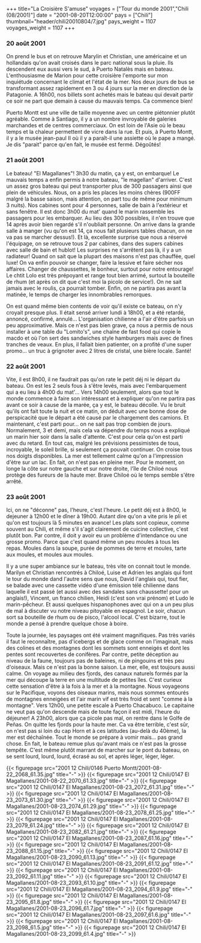 +++
title="La Croisière S'amuse"
voyages = ["Tour du monde 2001","Chili (08/2001)"]
date = "2001-08-20T12:00:00"
pays = ["Chili"]
thumbnail="header/chili20010804/7.jpg"
pays_weight = 1107
voyages_weight = 1107
+++
### 20 août 2001

On prend le bus et on retrouve Marylin et Christian, une américaine et un hollandais 
qu'on avait croisés dans le parc national sous la pluie. Ils descendent eux 
aussi vers le sud, à Puerto Natalès mais en bateau. L'enthousiasme de Marion 
pour cette croisière l'emporte sur mon inquiétude concernant le climat et l'état 
de la mer. Nos deux jours de bus se transformant assez rapidement en 3 ou 4 
jours sur la mer en direction de la Patagonie. A 16h00, nos billets sont achetés 
mais le bateau qui devait partir ce soir ne part que demain à cause du mauvais 
temps. Ca commence bien! 

Puerto Montt est une ville de taille moyenne avec un centre piétonnier plutôt 
agréable. Comme à Santiago, il y a un nombre invroyable de galeries marchandes 
et de centres commerciaux. On est loin de l'Asie où le beau temps et la chaleur 
permettent de vicre dans la rue. Et puis, à Puerto Montt, il y a le musée jean-paul 
II où il y a paraît-il une assiette où le pape a mangé. Je dis "parait" parce 
qu'en fait, le musée est fermé. Dégoûtés!

### 21 août 2001

Le bateau! "El Magallanes"! 3h30 du matin, ça y est, on embarque! Le mauvais 
temps a enfin permis à notre bateau, "le magellan" d'arriver. C'est un assez 
gros bateau qui peut transporter plus de 300 passagers ainsi que plein de véhicules. 
Nous, on a pris les places les moins chères (900FF malgré la basse saison, mais 
attention, on part tou de même pour minimum 3 nuits). Nos cabines sont pour 
4 personnes, salle de bain à l'extérieur et sans fenêtre. Il est donc 3h00 du 
mat' quand le marin rassemble les passagers pour les embarquer. Au lieu des 
300 possibles, il n'en trouve que 14 après avoir bien regardé s'il n'oubliait 
personne. On arrive dans la grande salle à manger (vu qu'on est 14, ça nous 
fait plusieurs tables chacun, on ne va pas se marcher dessus!). Et là, excellente 
surprise que nous a réservé l'équipage, on se retrouve tous 2 par cabines, dans 
des supers cabines avec salle de bain et hublot! Les surprises ne s'arrêtent 
pas là, il y a un radiateur! Quand on sait que la plupart des maisons n'est 
pas chauffée, quel luxe! On va enfin pouvoir se changer, faire la lessive et 
faire sécher nos affaires. Changer de chaussettes, le bonheur, surtout pour 
notre entourage! Le chtit Lolo est très prépoyant et range tout bien arrimé, 
surtout la bouteille de rhum (et après on dit que c'est moi la picolo de service!). 
On ne sait jamais avec le roulis, ça pourrait tomber. Enfin, on ne partira pas 
avant la matinée, le temps de charger les innombrables remorques.

On est quand même bien contents de voir qu'il existe ce bateau, on n'y croyait 
presque plus. Il était sensé arriver lundi à 18h00, et a été retardé, annoncé, 
confirmé, annulé... L'organisation chilienne a l'air d'être parfois un peu approximative. 
Mais ce n'est pas bien grave, ça nous a permis de nous installer à une table 
du "Lomito's", une chaîne de fast food qui copie le macdo et où l'on sert des 
sandwiches style hamburgers mais avec de fines tranches de veaux. En plus, il 
fallait bien patienter, on a profité d'une super promo... un truc à grignoter 
avec 2 litres de cristal, une bière locale. Santé!

### 22 août 2001

Vite, il est 8h00, il ne faudrait pas qu'on rate le petit déj ni le départ 
du bateau. On est les 2 seuls fous à s'être levés, mais avec l'embarquement 
qui a eu lieu à 4h00 du mat'... Vers 14h00 seulement, alors que tout le monde 
commence à faire son intéressant et à expliquer qu'on ne partira pas avant ce 
soir à cause de la marée, ça y est, le bateau décolle. Vu le bruit qu'ils ont 
fait toute la nuit et ce matin, on déduit avec une bonne dose de perspicacité 
que le départ a été causé par le chargement des camions. Et maintenant, c'est 
parti pour... on ne sait pas trop combien de jours. Normalement, 3 et demi, 
mais cela va dépendre du temps nous a expliqué un marin hier soir dans la salle 
d'attente. C'est pour cela qu'on est parti avec du retard. En tout cas, malgré 
les prévisions pessimistes de tous, incroyable, le soleil brille, si seulement 
ça pouvait continuer. On croise tous nos doigts disponibles. La mer est tellement 
calme qu'on a l'impression d'ètre sur un lac. En fait, on n'est pas en pleine 
mer. Pour le moment, on longe la côte sur notre gauche et sur notre droite, 
l'île de Chiloé nous protège des fureurs de la haute mer. Brave Chiloé où le 
temps semble s'être arrêté.

### 23 août 2001

Ici, on ne "déconne" pas, l'heure, c'est l'heure. Le petit déj est à 8h00, 
le dejeuner à 12h00 et le dîner à 19h00. Autant dire qu'on a vite pris le pli 
et qu'on est toujours là 5 minutes en avance! Les plats sont copieux, comme 
souvent au Chili, et même s'il s'agit clairement de cuicine collective, c'est 
plutôt bon. Par contre, il doit y avoir eu un problème d'intendance ou une grosse 
promo. Parce que c'est quand même un peu moules à tous les repas. Moules dans 
la soupe, purée de pommes de terre et moules, tarte aux moules, et moules aux 
moules. 

Il y a une super ambiance sur le bateau, très vite on connait tout le monde. 
Marilyn et Christian rencontrés à Chiloé, Luise et Adrien les anglais qui font 
le tour du monde dand l'autre sens que nous, David l'anglais qui, tout fier, 
se balade avec une cassette vidéo d'une émission télé chilienne dans laquelle 
il est passé (et aussi avec des sandales sans chaussette! pour un anglais!), 
Vincent, un franco chilien, Heidi (c'est son vrai prénom) et Ludo le marin-pêcheur. 
Et aussi quelques hispanophones avec qui on a un peu plus de mal à discuter 
vu notre niveau pitoyable en espagnol. Le soir, chacun sort sa bouteille de 
rhum ou de pisco, l'alcool local. C'est bizarre, tout le monde a pensé à prendre 
quelque chose à boire. 

Toute la journée, les paysages ont été vraiment magnifiques. Pas très variés 
il faut le reconnaître, pas d'icebergs et de glace comme on l'imaginait, mais 
des colines et des montagnes dont les sommets sont enneigés et dont les pentes 
sont recouvertes de conifères. Par contre, petite déception au niveau de la 
faune, toujours pas de baleines, ni de pingouins et très peu d'oiseaux. Mais 
ce n'est pas la bonne saison. La mer, elle, est toujours aussi calme. On voyage 
au milieu des fjords, des canaux naturels formés par la mer qui découpe la terre 
en une multitude de petites îles. C'est curieux cette sensation d'être à la 
fois à la mer et à la montagne. Nous voyageons sur le Pacifique, voyons des 
oiseaux marins, mais nous sommes entourés de montagnes enneigées et l'air marin 
vif est très froid et sent "comme à la montagne". Vers 12h00, une petite escale 
à Puerto Chacabuco. Le capitaine ne veut pas qu'on descende mais de toute façon 
il est midi, l'heure du déjeuner! A 23h00, alors que ça picole pas mal, on rentre 
dans le Golfe de Peñas. On quitte les fjords pour la haute mer. Ca va être terrible, 
c'est sûr, on n'est pas si loin du cap Horn et à ces latitudes (au-delà du 40ème), 
la mer est déchaînée. Tout le monde se prépare à vomir mais... pas grand chose. 
En fait, le bateau remue plus qu'avant mais ce n'est pas la grosse tempête. 
C'est même plutôt marrant de marcher sur le pont du bateau, on se sent lourd, 
lourd, lourd, écrasé au sol, et après léger, léger, léger.


<div id="TOTO">{{< figurepage src="2001 12 Chili/0146 Puerto Montt/2001-08-22_2068_61.35.jpg" title="-"  >}}
{{< figurepage src="2001 12 Chili/0147 El Magallanes/2001-08-22_2070_61.33.jpg" title="-"  >}}
{{< figurepage src="2001 12 Chili/0147 El Magallanes/2001-08-23_2072_61.31.jpg" title="-"  >}}
{{< figurepage src="2001 12 Chili/0147 El Magallanes/2001-08-23_2073_61.30.jpg" title="-"  >}}
{{< figurepage src="2001 12 Chili/0147 El Magallanes/2001-08-23_2074_61.29.jpg" title="-"  >}}
{{< figurepage src="2001 12 Chili/0147 El Magallanes/2001-08-23_2078_61.25.jpg" title="-"  >}}
{{< figurepage src="2001 12 Chili/0147 El Magallanes/2001-08-23_2079_61.24.jpg" title="-"  >}}
{{< figurepage src="2001 12 Chili/0147 El Magallanes/2001-08-23_2082_61.21.jpg" title="-"  >}}
{{< figurepage src="2001 12 Chili/0147 El Magallanes/2001-08-23_2087_61.16.jpg" title="-"  >}}
{{< figurepage src="2001 12 Chili/0147 El Magallanes/2001-08-23_2088_61.15.jpg" title="-"  >}}
{{< figurepage src="2001 12 Chili/0147 El Magallanes/2001-08-23_2090_61.13.jpg" title="-"  >}}
{{< figurepage src="2001 12 Chili/0147 El Magallanes/2001-08-23_2091_61.12.jpg" title="-"  >}}
{{< figurepage src="2001 12 Chili/0147 El Magallanes/2001-08-23_2092_61.11.jpg" title="-"  >}}
{{< figurepage src="2001 12 Chili/0147 El Magallanes/2001-08-23_2093_61.10.jpg" title="-"  >}}
{{< figurepage src="2001 12 Chili/0147 El Magallanes/2001-08-23_2094_61.9.jpg" title="-"  >}}
{{< figurepage src="2001 12 Chili/0147 El Magallanes/2001-08-23_2095_61.8.jpg" title="-"  >}}
{{< figurepage src="2001 12 Chili/0147 El Magallanes/2001-08-23_2096_61.7.jpg" title="-"  >}}
{{< figurepage src="2001 12 Chili/0147 El Magallanes/2001-08-23_2097_61.6.jpg" title="-"  >}}
{{< figurepage src="2001 12 Chili/0147 El Magallanes/2001-08-23_2098_61.5.jpg" title="-"  >}}
{{< figurepage src="2001 12 Chili/0147 El Magallanes/2001-08-23_2099_61.4.jpg" title="-"  >}}
</DIV>

